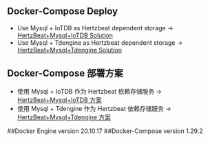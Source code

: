 ##  Docker-Compose Deploy

- Use Mysql + IoTDB as Hertzbeat dependent storage -> [HertzBeat+Mysql+IoTDB Solution](hertzbeat-mysql-iotdb)
- Use Mysql + Tdengine as Hertzbeat dependent storage -> [HertzBeat+Mysql+Tdengine Solution](hertzbeat-mysql-tdengine)


##  Docker-Compose 部署方案   

- 使用 Mysql + IoTDB 作为 Hertzbeat 依赖存储服务 -> [HertzBeat+Mysql+IoTDB 方案](hertzbeat-mysql-iotdb)
- 使用 Mysql + Tdengine 作为 Hertzbeat 依赖存储服务 -> [HertzBeat+Mysql+Tdengine 方案](hertzbeat-mysql-tdengine)

##Docker Engine version 20.10.17
##Docker-Compose version 1.29.2
